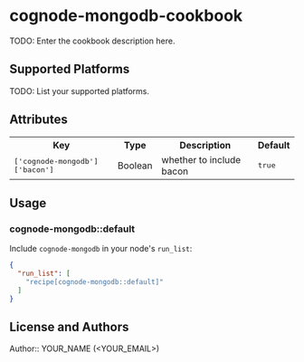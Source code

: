 # cognode-mongodb-cookbook

TODO: Enter the cookbook description here.

## Supported Platforms

TODO: List your supported platforms.

## Attributes

<table>
  <tr>
    <th>Key</th>
    <th>Type</th>
    <th>Description</th>
    <th>Default</th>
  </tr>
  <tr>
    <td><tt>['cognode-mongodb']['bacon']</tt></td>
    <td>Boolean</td>
    <td>whether to include bacon</td>
    <td><tt>true</tt></td>
  </tr>
</table>

## Usage

### cognode-mongodb::default

Include `cognode-mongodb` in your node's `run_list`:

```json
{
  "run_list": [
    "recipe[cognode-mongodb::default]"
  ]
}
```

## License and Authors

Author:: YOUR_NAME (<YOUR_EMAIL>)

